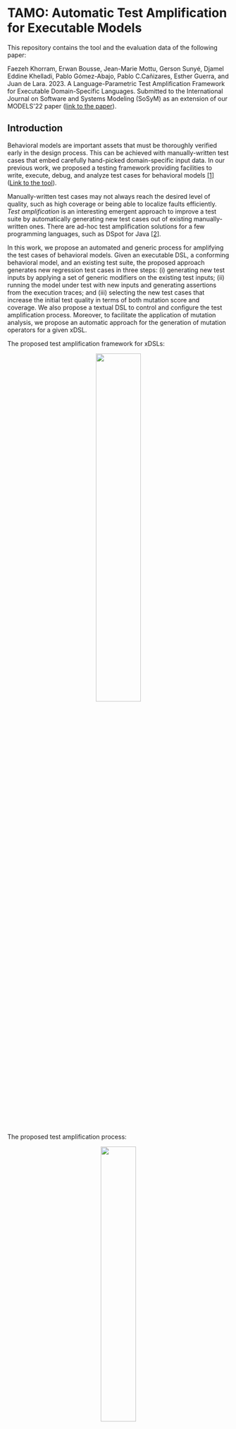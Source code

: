 # TAMO: Automatic Test Amplification for Executable Models
This repository contains the tool and the evaluation data of the following paper:

Faezeh Khorram, Erwan Bousse, Jean-Marie Mottu, Gerson Sunyé, Djamel Eddine Khelladi, Pablo Gómez-Abajo, Pablo C.Cañizares, Esther Guerra, and Juan de Lara. 2023. A Language-Parametric Test Amplification Framework for Executable Domain-Specific Languages. Submitted to the International Journal on Software and Systems Modeling (SoSyM) as an extension of our MODELS'22 paper ([link to the paper](https://dl.acm.org/doi/10.1145/3550355.3552451)).

## Introduction
Behavioral models are important assets that must be thoroughly verified early in the design process. This can be achieved with manually-written test cases that embed carefully hand-picked domain-specific input data. 
In our previous work, we proposed a testing framework providing facilities to write, execute, debug, and analyze test cases for behavioral models [[1]](https://hal.archives-ouvertes.fr/hal-03723920) ([Link to the tool](https://gitlab.univ-nantes.fr/naomod/faezeh-public/xtdl)).

Manually-written test cases may not always reach the desired level of quality, such as high coverage or being able to localize faults efficiently. *Test amplification* is an interesting emergent approach to improve a test suite by automatically generating new test cases out of existing manually-written ones. 
There are ad-hoc test amplification solutions for a few programming languages, such as DSpot for Java [[2]](https://github.com/STAMP-project/dspot/).

In this work, we propose an automated and generic process for amplifying the test cases of behavioral models. Given an executable DSL, a conforming behavioral model, and an existing test suite, the proposed approach generates new regression test cases in three steps: 
(i) generating new test inputs by applying a set of generic modifiers on the existing test inputs; 
(ii) running the model under test with new inputs and generating assertions from the execution traces; and 
(iii) selecting the new test cases that increase the initial test quality in terms of both mutation score and coverage. 
We also propose a textual DSL to control and configure the test amplification process.
Moreover, to facilitate the application of mutation analysis, we propose an automatic approach for the generation of mutation operators for a given xDSL.

The proposed test amplification framework for xDSLs:
<p align="center">
    <img src="Screenshots/Overview.jpg"  width="45%" height="45%">
</p>

The proposed test amplification process:
<p align="center">
    <img src="Screenshots/Process.png"  width="40%" height="40%">
</p>

This repository contains our test amplification tool built atop the Eclipse GEMOC Studio.
We also performed an empirical study of the tool and all the materials are provided in this repository. In the experiment, we applied the approach to 71 test suites written for models conforming to two different DSLs.

## Overview
1.	*Tool*: 
- *amplification_tool*: the plugins of our test amplification tool (`org.imt.tdl.amplificaiton`) and the implementation of the AMPC DSL which is used for the configuration of the test amplification process.
- *testing_tool*: the plugins of our testing framework that are the basis for the amplification tool (To access the latest version of them, use the [main repository](https://github.com/lowcomote/Testing4DSLs)).
- *coverage_tool*: the plugins for the model element coverage computation
- *mutation_tool*: the plugins for the mutation analysis 
2.	*xdsls*: the implementation of two Executable Domain-Specific Languages (xDSLs) of our case study, including *xPSSM* and *xArduino*. The implementation of each involves five projects:

- <u>Abstract Syntax</u>: containing the `Ecore` metamodel of the xDSL and the java code generated from it using the `.genmodel` file
- <u>Operational Semantics</u>: containing the interpreter of the xDSL implemented in `Xtend`
- <u>Behavioral Interface</u>: containing a `.bi` file that is the interface of the xDSL and a java class that do the setups, so GEMOC engines can find and use the interface 
- <u>Executable DSL</u>: containing a `.dsl` file which specifies the name of the xdsl, the path to the `.ecore` file, the list of execution rules of the interpreter, and the id of the behavioral interface project
- <u>Coverage rules</u>: containing a '.cov' file which specializes the coverage computation for the xDSL
- <u>Mutation Operators</u>: containing a `.mutator` file which includes the mutation operators defined for the xDSL using [WODEL language](https://gomezabajo.github.io/Wodel/)

 **NOTE**: Currently, we do not provide any graphical syntax for the xDSLs.

3.	*xmodels&tests*: the executable models conforming to each xDSL, a set of mutants generated for each of them (by applying the provided mutation operators using WODEL mutant generator), and a test project containing a manually-written test suite and the test amplification result including the mutation analysis report, the amplified test suite, and the test amplification report.

4.	*evaluationResult*: Excel files containing detailed data of the paper’s evaluation and the result of our evaluation for RQ4. 

## Setup
**Requirements**: 
- Operating System: Windows 10
- Java 11
- GEMOC Studio Version 3.5.0: https://gemoc.org/download.html
- TDL: https://tdl.etsi.org/eclipse/latest/

After downloading GEMOC Studio, unzip the folder and run it:
1.	Run `GemocStudio` application

    <p align="center">
        <img src="Screenshots/runGemoc.png"  width="80%" height="60%">
    </p>

    If it shows an error related to the incompatible java versions, you need to edit the `.ini` file (the `GemocSudio configuration settings` file as shown in the above picture under the `GemocStudio application`) and add the path of your installed java using `-vm` key right before the `-vmargs` key. For example,
    
        -vm
        C:/Program Files/Java/jdk-16.0.2/bin/javaw.exe
        -vmargs
        ...


2.	It asks for a workspace, either select an existing workspace or a new folder, then select `Launch`

<p align="center">
    <img src="Screenshots/selectWorkspace.png"  width="60%" height="50%">
</p>

3.	You need to install TDL using the provided update site. To do this, go to the `Help` menu and select `Install new Software`. Add the TDL update site and click on `Next`. Accept the license and follow the steps. At the end, it asks to restart the workspace.

    <p align="center">
        <img src="Screenshots/installTDL.png"  width="70%" height="50%">
    </p>
    
    You may receive an error as "Cannot perform the operation" for two plugins: `converters to/from TDL` and `TDL graphical editor`. In this case, Eclipse will suggest skipping their installation and installing everything else. You can continue with this option as these two plugins are not necessary for our test amplification tool.

4.	An empty workspace will be shown. Import the projects from the AmplificationTool directory using `Import projects` option shown in the Project Explorer or by following: File -> Import -> Existing Projects into Workspace -> Select Root Directory (browse to the *AmplificationTool* directory) -> Select Folder -> Finish

<p align="center">
    <img src="Screenshots/importProjects.png"  width="70%" height="70%">
</p>
  
**NOTE**: In our case study, we experimented our tool on two xDSLs. In this document, we will show how to run the experiment for xArduino as it was also the running example of the paper. Nevertheless, you can follow the same steps for the xPSSM.

## Usage
1.	Import the xArduino implementation from the `xdsls/xArduino` directory in the same way described in the previous step. At the end, your project explorer should be as following picture:

<p align="center">
    <img src="Screenshots/projectExplorer.png"  width="40%" height="50%">
</p>

2. To deploy the tool and the xArduino DSL, we should run this workspace using `Eclipse Application` run configuration. To do this, follow: Run -> Run Configurations, then choose `Eclipse Application` from the list of available configurations and double click to create an instance of it. You can optionally change the default name and the `workspace data location` of this configuration instance. Finally, press `Run` to open a new Eclipse instance.

    <p align="center">
        <img src="Screenshots/runConfiguration.png"  width="70%" height="60%">
    </p>

    **Note**: The `workspace data location` defines the path to the workspace of the newly opened Eclipse instance.  

3. In the new Eclipse instance, import those projects from the `xmodels&tests` directory that you would like to try the tool for them. Here, we imported the projects related to the running example of the paper from the `XArduino-data` directory as follows:
- `Arduino.RunningExample` project containing:

    a) `runningExample.model`: a sample Arduino model
    
    <p align="center">
        <img src="Screenshots/xArduino-model.jpg"  width="40%" height="40%">
    </p>

    **NOTE**: Please note that `runningExample.model` is an XMI file and there is no graphical model in the `Arduino.RunningExample` project such as the one shown in the above figure. We use the above figure just to make it more understandable for this tutorial. 
    To open the model using Tree editor, right click on the `runningExample.model` file, Open with -> Other -> Sample Reflective Ecore Model Editor -> OK

    b) `mutants/cic.output0.model`: a mutant generated for the Arduino model
    
    <p align="center">
        <img src="Screenshots/xArduino-mutant.jpg"  width="50%" height="50%">
    </p>

- `Arduino.RunningExample_Test` project containing:

    a)	`testSuite.tdlan2`: a test suite for the model that indeed has one test case briefly drawn in the following Figure and completely shown in the next tool screenshot using TDL textual syntax 
    
    <p align="center">
        <img src="Screenshots/initialTestCase.jpg"  width="40%" height="40%">
    </p>

    b)	`testSuite_mutationReport.txt`: the result of performing mutation analysis on the provided test suite
    
    c)	`testSuite_amplified.tdlan2`: the amplified test suite generated by the tool which contains two test cases, the given test case (a) and one generated test case that improves the mutation score of the given test suite
    
    <p align="center">
        <img src="Screenshots/amplifiedTestCase.jpg"  width="40%" height="40%">
    </p>

    d) `testSuite_amplificationReport.txt`: the test amplification result 
    <p align="center">
        <img src="Screenshots/importModel%26tests.png">
    </p>

    **NOTE**: The three files explained in (b), (c), and (d) are indeed the output of our amplification tool. We provided them here to be used during the evaluation of the tool, to check if the tool provides what is expected. In the following, we remove them and show how to run the tool.

4. Run the test amplification tool by right click on the input test suite, here `testSuite.tdlan2` file, and selecting `Amplify TDL Test Suite`

<p align="center">
        <img src="Screenshots/runAmplification.png"  width="70%" height="60%">
</p>

5.	When the execution finishes, a message as *“Test Amplification has been performed successfully”* must be shown in the console with a couple of information about the execution result. If the tool were able to generate any new test case, the last message you should see in the console must be *“Phase (4): Saving new test cases”*. By refreshing the test suite project (i.e., right-click on the `Arduino.RunningExample_Test` project and select `Refresh`), the files described above must appear under the project.
<p align="center">
    <img src="Screenshots/amplificationResult.png">
</p>

**NOTE**: We just figured out that there is a small issue in the latest version of TDL textual syntax which causes some syntactical errors in the generated amplified test suites (all the errors can be resolved by surrounding the related fields with quotation marks). We reported this issue to the TDL developers ([link to the reported issue](https://labs.etsi.org/rep/top/ide/-/issues/17)). For now, the tool saves the amplified test suite as an XMI file too which has no error.

<p align="center">
    <img src="Screenshots/error_xmi.png">
</p>

## Acknowledgment
This project is funded by the [EU H2020 research project Lowcomote](https://www.lowcomote.eu/).
